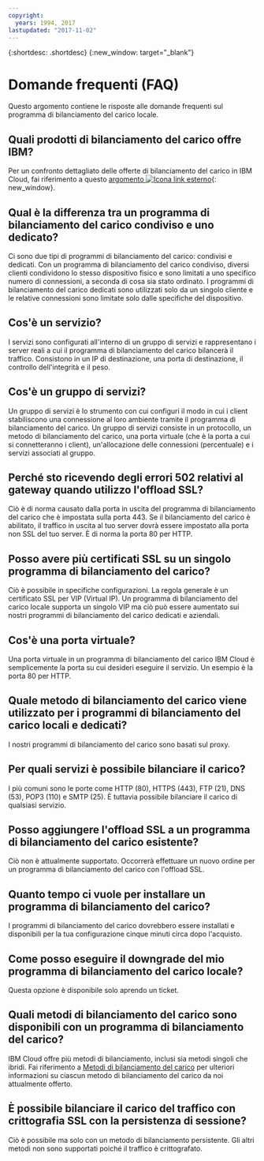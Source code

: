 ```yaml
---
copyright:
  years: 1994, 2017
lastupdated: "2017-11-02"
---
```


{:shortdesc: .shortdesc}
{:new_window: target="_blank"}


# Domande frequenti (FAQ)
Questo argomento contiene le risposte alle domande frequenti sul programma di bilanciamento del carico locale.

## Quali prodotti di bilanciamento del carico offre IBM?
Per un confronto dettagliato delle offerte di bilanciamento del carico in IBM Cloud, fai riferimento a questo [argomento ![Icona link esterno](../../icons/launch-glyph.svg "Icona link esterno")](https://dev-console.bluemix.net/docs/infrastructure/loadbalancer-service/explore-load-balancers.html#explore-load-balancers){: new_window}.

## Qual è la differenza tra un programma di bilanciamento del carico condiviso e uno dedicato?

Ci sono due tipi di programmi di bilanciamento del carico: condivisi e dedicati. Con un programma di bilanciamento del carico condiviso, diversi clienti condividono lo stesso dispositivo fisico e sono limitati a uno specifico numero di connessioni, a seconda di cosa sia stato ordinato. I programmi di bilanciamento del carico dedicati sono utilizzati solo da un singolo cliente e le relative connessioni sono limitate solo dalle specifiche del dispositivo.

## Cos'è un servizio?
I servizi sono configurati all'interno di un gruppo di servizi e rappresentano i server reali a cui il programma di bilanciamento del carico bilancerà il traffico. Consistono in un IP di destinazione, una porta di destinazione, il controllo dell'integrità e il peso.

## Cos'è un gruppo di servizi?
Un gruppo di servizi è lo strumento con cui configuri il modo in cui i client stabiliscono una connessione al loro ambiente tramite il programma di bilanciamento del carico. Un gruppo di servizi consiste in un protocollo, un metodo di bilanciamento del carico, una porta virtuale (che è la porta a cui si connetteranno i client), un'allocazione delle connessioni (percentuale) e i servizi associati al gruppo.

## Perché sto ricevendo degli errori 502 relativi al gateway quando utilizzo l'offload SSL?

Ciò è di norma causato dalla porta in uscita del programma di bilanciamento del carico che è impostata sulla porta 443. Se il bilanciamento del carico è abilitato, il traffico in uscita al tuo server dovrà essere impostato alla porta non SSL del tuo server. È di norma la porta 80 per HTTP.

## Posso avere più certificati SSL su un singolo programma di bilanciamento del carico?

Ciò è possibile in specifiche configurazioni. La regola generale è un certificato SSL per VIP (Virtual IP). Un programma di bilanciamento del carico locale supporta un singolo VIP ma ciò può essere aumentato sui nostri programmi di bilanciamento del carico dedicati e aziendali.

## Cos'è una porta virtuale?

Una porta virtuale in un programma di bilanciamento del carico IBM Cloud è semplicemente la porta su cui desideri eseguire il servizio. Un esempio è la porta 80 per HTTP.

## Quale metodo di bilanciamento del carico viene utilizzato per i programmi di bilanciamento del carico locali e dedicati?

I nostri programmi di bilanciamento del carico sono basati sul proxy.

## Per quali servizi è possibile bilanciare il carico?

I più comuni sono le porte come HTTP (80), HTTPS (443), FTP (21), DNS (53), POP3 (110) e SMTP (25). È tuttavia possibile bilanciare il carico di qualsiasi servizio.

## Posso aggiungere l'offload SSL a un programma di bilanciamento del carico esistente?

Ciò non è attualmente supportato. Occorrerà effettuare un nuovo ordine per un programma di bilanciamento del carico con l'offload SSL.

## Quanto tempo ci vuole per installare un programma di bilanciamento del carico?

I programmi di bilanciamento del carico dovrebbero essere installati e disponibili per la tua configurazione cinque minuti circa dopo l'acquisto.

## Come posso eseguire il downgrade del mio programma di bilanciamento del carico locale?

Questa opzione è disponibile solo aprendo un ticket.

## Quali metodi di bilanciamento del carico sono disponibili con un programma di bilanciamento del carico?

IBM Cloud offre più metodi di bilanciamento, inclusi sia metodi singoli che ibridi. Fai riferimento a [Metodi di bilanciamento del carico](load_balancing_methods.html) per ulteriori informazioni su ciascun metodo di bilanciamento del carico da noi attualmente offerto.

## È possibile bilanciare il carico del traffico con crittografia SSL con la persistenza di sessione?

Ciò è possibile ma solo con un metodo di bilanciamento persistente. Gli altri metodi non sono supportati poiché il traffico è crittografato.

